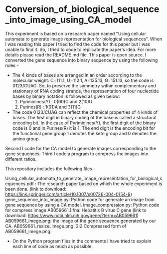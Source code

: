 # Conversion_of_biological_sequence_into_image_using_CA_model
This experiment is based on a research paper named "Using cellular automata to generate image representation for biological sequences". When I was reading this paper I tried to find the code for this paper but I was unable to find it. So, I tried to code to replicate the paper's idea. For more details please read the README.md file.
This paper is open source.
I converted the gene sequence into binary sequence by using the following rules - 
  - The 4 kinds of bases are arranged in an order according to the molecular weight: C=111.1, U=112.1, A=135.13, G=151.13, so the code is 0123/CUAG. So, to preserve the symmetry within    	complementary and stationary of RNA coding strands, the representation of four nucleotide bases by binary notation is followed as given below:
	1. Pyrimidines(Y) : 0(00)C and 2(10)U
	2. Purines(R) : 1(01)A and 3(11)G
  - The code 0123/CUAG can reflect the chemical properties of 4 kinds of bases. The first digit in binary coding of the base is called a structural encoding bit. In the case of Pyrimidines(Y), the first digit of the binary code is 0 and in Purines(R) it is 1. The end digit is the encoding bit for the functional gene group 1 denotes the keto group and 0 denotes the amino group.

Second I code for the CA model to generate images corresponding to the gene sequences. 
Third I code a program to compress the images into different ratios.

This repository includes the following files -

Using_cellular_automata_to_generate_image_representation_for_biological_sequences.pdf : The research paper based on which the whole experiment is been done. (link to download: https://link.springer.com/article/10.1007/s00726-004-0154-9)
gene_sequence_into_image.py: Python code for generate an image from gene sequence by using a CA model. 
image_compression.py: Python code for compress image 
AB059661.1.fna: Hepatitis B virus C gene (link to download: https://www.ncbi.nlm.nih.gov/gene/?term=AB059661)
AB059661_imege.png: the image of the gene sequence generated by our CA.
AB059661_resize_imege.png: 2:2 Compressed form of AB059661_imege.png 


* On the Python program files in the comments I have tried to explain each line of code as much as possible.  
